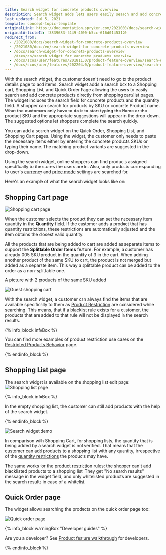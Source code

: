 ```yaml
---
title: Search widget for concrete products overview
description: Search widget adds lets users easily search and add concrete products directly from shopping cart/list pages.
last_updated: Jul 5, 2021
template: concept-topic-template
originalLink: https://documentation.spryker.com/2021080/docs/search-widget-for-concrete-products-overview
originalArticleId: f3839683-f449-4000-b5cc-616d01453120
redirect_from:
  - /2021080/docs/search-widget-for-concrete-products-overview
  - /2021080/docs/en/search-widget-for-concrete-products-overview
  - /docs/search-widget-for-concrete-products-overview
  - /docs/en/search-widget-for-concrete-products-overview
  - /docs/scos/user/features/201811.0/product-feature-overview/search-widget-for-concrete-products-overview.html
  - /docs/scos/user/features/202204.0/product-feature-overview/search-widget-for-concrete-products-overview.html  
---
```


With the search widget, the customer doesn't need to go to the product details page to add items. Search widget adds a search box to a Shopping cart, Shopping List, and Quick Order Page allowing the users to easily search and add concrete products directly from shopping cart/list pages. The widget includes the search field for concrete products and the quantity field. A shopper can search for products by SKU or concrete Product name. What the customers only have to do is to start typing the Name or the product SKU and the appropriate suggestions will appear in the drop-down. The suggested options let shoppers complete the search quickly.

You can add a search widget on the Quick Order, Shopping List, and Shopping Cart pages. Using the widget, the customer only needs to paste the necessary items either by entering the concrete products SKUs or typing their name. The matching product variants are suggested in the drop-down.

Using the search widget, online shoppers can find products assigned specifically to the stores the users are in. Also, only products corresponding to user's [currency](/docs/pbc/all/price-management/extend-and-customize/multiple-currencies-per-store-configuration.html) and [price mode](/docs/pbc/all/price-management/extend-and-customize/configuration-of-price-modes-and-types.html) settings are searched for.

Here's an example of what the search widget looks like on:

## Shopping Cart page

![Shopping cart page](https://spryker.s3.eu-central-1.amazonaws.com/docs/Features/Search+and+Filter/Search+Widget+for+Concrete+Products+Overview/shopping-cart-page.png)

When the customer selects the product they can set the necessary item quantity in the **Quantity** field. If the customer adds a product that has quantity restrictions, these restrictions are automatically adjusted and the item obtains the closest valid quantity.

All the products that are being added to cart are added as separate items to support the **Splittable Order Items** feature. For example, a customer has already 005 SKU product in the quantity of 3 in the cart. When adding another product of the same SKU to cart, the product is not merged but added as a separate item. This way a splittable product can be added to the order as a non-splittable one.

A picture with 2 products of the same SKU added

![Guest shopping cart](https://spryker.s3.eu-central-1.amazonaws.com/docs/Features/Search+and+Filter/Search+Widget+for+Concrete+Products+Overview/guest-shopping-cart.png)

With the search widget, a customer can always find the items that are available specifically to them as [Product Restriction](/docs/scos/user/features/{{page.version}}/merchant-product-restrictions-feature-overview.html) are considered while searching. This means, that if a blacklist rule exists for a customer, the products that are added to that rule will not be displayed in the search results.

{% info_block infoBox %}

You can find more examples of product restriction use cases on the [Restricted Products Behavior](/docs/scos/dev/feature-walkthroughs/{{page.version}}/merchant-product-restrictions-feature-walkthrough/restricted-products-behavior.html) page.

{% endinfo_block %}

## Shopping List page

The search widget is available on the shopping list edit page:
![Shopping list page](https://spryker.s3.eu-central-1.amazonaws.com/docs/Features/Search+and+Filter/Search+Widget+for+Concrete+Products+Overview/shopping-list-page.png)

{% info_block infoBox %}

In the empty shopping list, the customer can still add products with the help of the search widget.

{% endinfo_block %}

![Search widget demo](https://spryker.s3.eu-central-1.amazonaws.com/docs/Features/Search+and+Filter/Search+Widget+for+Concrete+Products+Overview/search-widget-demo.png)

In comparison with Shopping Cart, for shopping lists, the quantity that is being added by a search widget is not verified. That means that the customer can add products to a shopping list with any quantity, irrespective of the [quantity restrictions](/docs/scos/user/features/{{page.version}}/non-splittable-products-feature-overview.html) the products may have.

The same works for the [product restriction](/docs/scos/user/features/{{page.version}}/merchant-product-restrictions-feature-overview.html) rules: the shopper can't add blacklisted products to a shopping list. They get "No search results" message in the widget field, and only whitelisted products are suggested in the search results in case of a whitelist.

## Quick Order page

The widget allows searching the products on the quick order page too:

![Quick order page](https://spryker.s3.eu-central-1.amazonaws.com/docs/Features/Search+and+Filter/Search+Widget+for+Concrete+Products+Overview/quick-order-page.png)

{% info_block warningBox "Developer guides" %}

Are you a developer? See [Product feature walkthrough](/docs/scos/dev/feature-walkthroughs/{{page.version}}/product-feature-walkthrough.html) for developers.

{% endinfo_block %}
